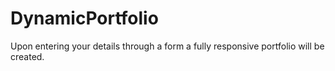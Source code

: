 # DynamicPortfolio
Upon entering your details through a form a fully responsive portfolio will be created.
